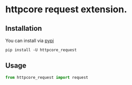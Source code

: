 # httpcore request extension.

## Installation

You can install via [pypi](https://pypi.org/project/httpcore_request/)

```console
pip install -U httpcore_request
```

## Usage

```python
from httpcore_request import request
```
